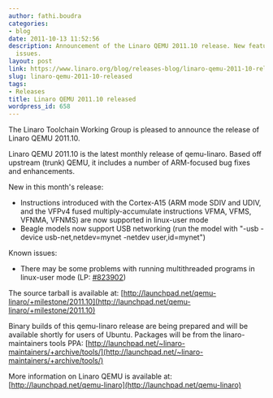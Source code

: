 ```yaml
---
author: fathi.boudra
categories:
- blog
date: 2011-10-13 11:52:56
description: Announcement of the Linaro QEMU 2011.10 release. New features and known
  issues.
layout: post
link: https://www.linaro.org/blog/releases-blog/linaro-qemu-2011-10-released/
slug: linaro-qemu-2011-10-released
tags:
- Releases
title: Linaro QEMU 2011.10 released
wordpress_id: 658
---
```


The Linaro Toolchain Working Group is pleased to announce the release of Linaro QEMU 2011.10.

Linaro QEMU 2011.10 is the latest monthly release of qemu-linaro. Based off upstream (trunk) QEMU, it includes a number of ARM-focused bug fixes and enhancements.

New in this month's release:
* Instructions introduced with the Cortex-A15 (ARM mode SDIV and UDIV, and the VFPv4 fused multiply-accumulate instructions VFMA, VFMS, VFNMA, VFNMS) are now supported in linux-user mode
* Beagle models now support USB networking (run the model with "-usb -device usb-net,netdev=mynet -netdev user,id=mynet")

Known issues:
* There may be some problems with running multithreaded programs in linux-user mode (LP: [#823902](/bugs/823902))

The source tarball is available at:
[http://launchpad.net/qemu-linaro/+milestone/2011.10](http://launchpad.net/qemu-linaro/+milestone/2011.10)

Binary builds of this qemu-linaro release are being prepared and will be available shortly for users of Ubuntu. Packages will be from the linaro-maintainers tools PPA:
[http://launchpad.net/~linaro-maintainers/+archive/tools/](http://launchpad.net/~linaro-maintainers/+archive/tools/)

More information on Linaro QEMU is available at:
[http://launchpad.net/qemu-linaro](http://launchpad.net/qemu-linaro)